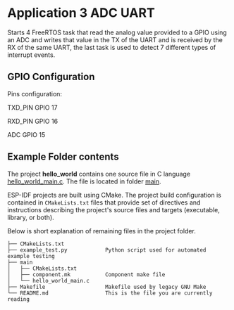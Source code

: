 # Application 3 ADC UART

Starts 4 FreeRTOS task that read the analog value provided to a GPIO using an ADC and writes that value in the TX of the UART and is received by the RX of the same UART, the last task is used to detect 7 different types of interrupt events.


## GPIO Configuration

Pins configuration:

TXD_PIN GPIO 17

RXD_PIN GPIO 16

ADC GPIO 15


## Example Folder contents

The project **hello_world** contains one source file in C language [hello_world_main.c](main/hello_world_main.c). The file is located in folder [main](main).

ESP-IDF projects are built using CMake. The project build configuration is contained in `CMakeLists.txt` files that provide set of directives and instructions describing the project's source files and targets (executable, library, or both). 

Below is short explanation of remaining files in the project folder.

```
├── CMakeLists.txt
├── example_test.py            Python script used for automated example testing
├── main
│   ├── CMakeLists.txt
│   ├── component.mk           Component make file
│   └── hello_world_main.c
├── Makefile                   Makefile used by legacy GNU Make
└── README.md                  This is the file you are currently reading
```
